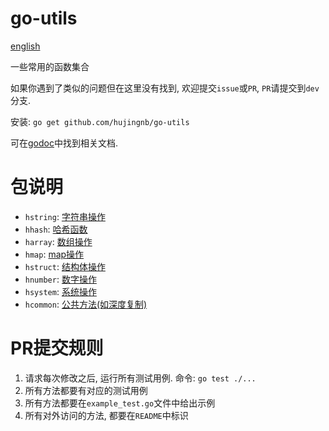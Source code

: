 # go-utils

[english](./README.en.md)

一些常用的函数集合

如果你遇到了类似的问题但在这里没有找到, 欢迎提交`issue`或`PR`, `PR`请提交到`dev`分支.

安装: `go get github.com/hujingnb/go-utils`

可在[godoc](https://pkg.go.dev/github.com/hujingnb/go-utils)中找到相关文档.

# 包说明

* `hstring`: [字符串操作](./hstring/README.md)
* `hhash`: [哈希函数](./hhash/README.md)
* `harray`: [数组操作](harray/README.md)
* `hmap`: [map操作](./hmap/README.md)
* `hstruct`: [结构体操作](hstruct/README.md)
* `hnumber`: [数字操作](hnumber/README.md)
* `hsystem`: [系统操作](hsystem/README.md)
* `hcommon`: [公共方法(如深度复制)](./hcommon/README.md)

# PR提交规则

1. 请求每次修改之后, 运行所有测试用例. 命令: `go test ./...`
2. 所有方法都要有对应的测试用例
3. 所有方法都要在`example_test.go`文件中给出示例
4. 所有对外访问的方法, 都要在`README`中标识
